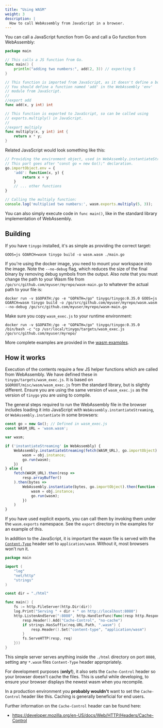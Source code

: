 ```yaml
---
title: "Using WASM"
weight: 3
description: |
  How to call WebAssembly from JavaScript in a browser.
---
```


You can call a JavaScript function from Go and call a Go function from WebAssembly:

```go
package main

// This calls a JS function from Go.
func main() {
    println("adding two numbers:", add(2, 3)) // expecting 5
}

// This function is imported from JavaScript, as it doesn't define a body.
// You should define a function named 'add' in the WebAssembly 'env'
// module from JavaScript.
//
//export add
func add(x, y int) int

// This function is exported to JavaScript, so can be called using
// exports.multiply() in JavaScript.
//
//export multiply
func multiply(x, y int) int {
    return x * y;
}
```

Related JavaScript would look something like this:

```javascript
// Providing the environment object, used in WebAssembly.instantiateStreaming.
// This part goes after "const go = new Go();" declaration.
go.importObject.env = {
    'add': function(x, y) {
        return x + y
    }
    // ... other functions
}

// Calling the multiply function:
console.log('multiplied two numbers:', wasm.exports.multiply(5, 3));
```

You can also simply execute code in `func main()`, like in the standard library
implementation of WebAssembly.

## Building

If you have `tinygo` installed, it's as simple as providing the correct target:

```
GOOS=js GOARCH=wasm tinygo build -o wasm.wasm ./main.go
```

If you're using the docker image, you need to mount your workspace into the image.
Note the `--no-debug` flag, which reduces the size of the final binary by removing
debug symbols from the output. Also note that you must change the path to your Wasm file from `/go/src/github.com/myuser/myrepo/wasm-main.go` to whatever the actual path to your file is:

```
docker run -v $GOPATH:/go -e "GOPATH=/go" tinygo/tinygo:0.35.0 GOOS=js GOARCH=wasm tinygo build -o /go/src/github.com/myuser/myrepo/wasm.wasm --no-debug /go/src/github.com/myuser/myrepo/wasm-main.go
```

Make sure you copy `wasm_exec.js` to your runtime environment:

```
docker run -v $GOPATH:/go -e "GOPATH=/go" tinygo/tinygo:0.35.0 /bin/bash -c "cp /usr/local/tinygo/targets/wasm_exec.js /go/src/github.com/myuser/myrepo/
```

More complete examples are provided in the [wasm examples](https://github.com/tinygo-org/tinygo/tree/release/src/examples/wasm).

## How it works

Execution of the contents require a few JS helper functions which are called
from WebAssembly. We have defined these in `tinygo/targets/wasm_exec.js`. It is
based on `$GOROOT/misc/wasm/wasm_exec.js` from the standard library, but is
slightly different. Ensure you are using the same version of `wasm_exec.js` as
the version of `tinygo` you are using to compile.

The general steps required to run the WebAssembly file in the browser includes
loading it into JavaScript with `WebAssembly.instantiateStreaming`, or
`WebAssembly.instantiate` in some browsers:

```js
const go = new Go(); // Defined in wasm_exec.js
const WASM_URL = 'wasm.wasm';

var wasm;

if ('instantiateStreaming' in WebAssembly) {
	WebAssembly.instantiateStreaming(fetch(WASM_URL), go.importObject).then(function (obj) {
		wasm = obj.instance;
		go.run(wasm);
	})
} else {
	fetch(WASM_URL).then(resp =>
		resp.arrayBuffer()
	).then(bytes =>
		WebAssembly.instantiate(bytes, go.importObject).then(function (obj) {
			wasm = obj.instance;
			go.run(wasm);
		})
	)
}
```

If you have used explicit exports, you can call them by invoking them under the
`wasm.exports` namespace. See the `export` directory in the examples for an
example of this.

In addition to the JavaScript, it is important the wasm file is served with the
[`Content-Type`](https://developer.mozilla.org/en-US/docs/Web/HTTP/Headers/Content-Type)
header set to `application/wasm`.  Without it, most browsers won't run it.

```go
package main

import (
	"log"
	"net/http"
	"strings"
)

const dir = "./html"

func main() {
	fs := http.FileServer(http.Dir(dir))
	log.Print("Serving " + dir + " on http://localhost:8080")
	http.ListenAndServe(":8080", http.HandlerFunc(func(resp http.ResponseWriter, req *http.Request) {
		resp.Header().Add("Cache-Control", "no-cache")
		if strings.HasSuffix(req.URL.Path, ".wasm") {
			resp.Header().Set("content-type", "application/wasm")
		}
		fs.ServeHTTP(resp, req)
	}))
}
```

This simple server serves anything inside the `./html` directory on port
`8080`, setting any `*.wasm` files `Content-Type` header appropriately.

For development purposes (**only!**), it also sets the `Cache-Control` header
so your browser doesn't cache the files.  This is useful while developing, to
ensure your browser displays the newest wasm when you recompile.

In a production environment you **probably wouldn't** want to set the
`Cache-Control` header like this.  Caching is generally beneficial for end
users.

Further information on the `Cache-Control` header can be found here:

* https://developer.mozilla.org/en-US/docs/Web/HTTP/Headers/Cache-Control

